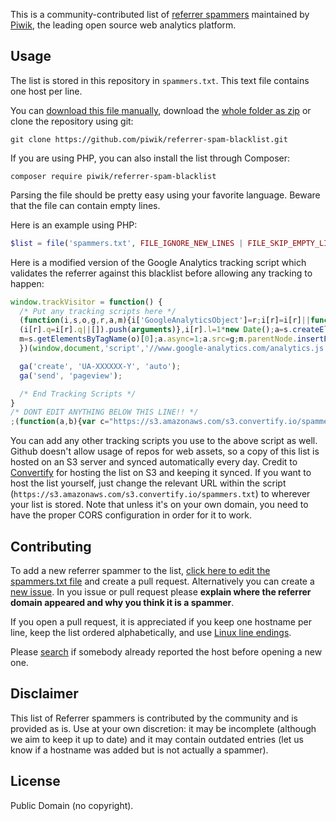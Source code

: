 This is a community-contributed list of [referrer spammers](http://en.wikipedia.org/wiki/Referer_spam) maintained by [Piwik](http://piwik.org/), the leading open source web analytics platform.

## Usage

The list is stored in this repository in `spammers.txt`. This text file contains one host per line.

You can [download this file manually](https://github.com/piwik/referrer-spam-blacklist/blob/master/spammers.txt), download the [whole folder as zip](https://github.com/piwik/referrer-spam-blacklist/archive/master.zip) or clone the repository using git:

```
git clone https://github.com/piwik/referrer-spam-blacklist.git
```

If you are using PHP, you can also install the list through Composer:

```
composer require piwik/referrer-spam-blacklist
```

Parsing the file should be pretty easy using your favorite language. Beware that the file can contain empty lines.

Here is an example using PHP:

```php
$list = file('spammers.txt', FILE_IGNORE_NEW_LINES | FILE_SKIP_EMPTY_LINES);
```

Here is a modified version of the Google Analytics tracking script which validates the referrer against this blacklist before allowing any tracking to happen:

```js
window.trackVisitor = function() {
  /* Put any tracking scripts here */
  (function(i,s,o,g,r,a,m){i['GoogleAnalyticsObject']=r;i[r]=i[r]||function(){
  (i[r].q=i[r].q||[]).push(arguments)},i[r].l=1*new Date();a=s.createElement(o),
  m=s.getElementsByTagName(o)[0];a.async=1;a.src=g;m.parentNode.insertBefore(a,m)
  })(window,document,'script','//www.google-analytics.com/analytics.js','ga');

  ga('create', 'UA-XXXXXX-Y', 'auto');
  ga('send', 'pageview');

  /* End Tracking Scripts */
}
/* DONT EDIT ANYTHING BELOW THIS LINE!! */
;(function(a,b){var c="https://s3.amazonaws.com/s3.convertify.io/spammers.txt",d=new XMLHttpRequest;d.open("GET",c,!0),d.onreadystatechange=function(){if(4===this.readyState)if(this.status>=200&&this.status<400){var a=this.responseText;e(a,function(a,c){c&&b()})}else b()},d.send(),d=null;var e=function(b,c){var d=b.split("\n"),e=!1,f=d.length-1;for(i=0;i<f;i++){var g=new RegExp(d[i]);if(g.test(a.referrer)){e=!0;break}}e?c(null,!1):c(null,!0)}})(document,window.trackVisitor);

```

You can add any other tracking scripts you use to the above script as well. Github doesn't allow usage of repos for web assets, so a copy of this list is hosted on an S3 server and synced automatically every day. Credit to [Convertify](https://convertify.io) for hosting the list on S3 and keeping it synced. If you want to host the list yourself, just change the relevant URL within the script (`https://s3.amazonaws.com/s3.convertify.io/spammers.txt`) to wherever your list is stored. Note that unless it's on your own domain, you need to have the proper CORS configuration in order for it to work.

## Contributing

To add a new referrer spammer to the list, [click here to edit the spammers.txt file](https://github.com/piwik/referrer-spam-blacklist/edit/master/spammers.txt) and create a pull request. Alternatively you can create a [new issue](https://github.com/piwik/referrer-spam-blacklist/issues/new). In you issue or pull request please **explain where the referrer domain appeared and why you think it is a spammer**.

If you open a pull request, it is appreciated if you keep one hostname per line, keep the list ordered alphabetically, and use [Linux line endings](http://en.wikipedia.org/wiki/Newline).

Please [search](https://github.com/piwik/referrer-spam-blacklist/issues) if somebody already reported the host before opening a new one.

## Disclaimer

This list of Referrer spammers is contributed by the community and is provided as is. Use at your own discretion: it may be incomplete (although we aim to keep it up to date) and it may contain outdated entries (let us know if a hostname was added but is not actually a spammer).

## License

Public Domain (no copyright).
